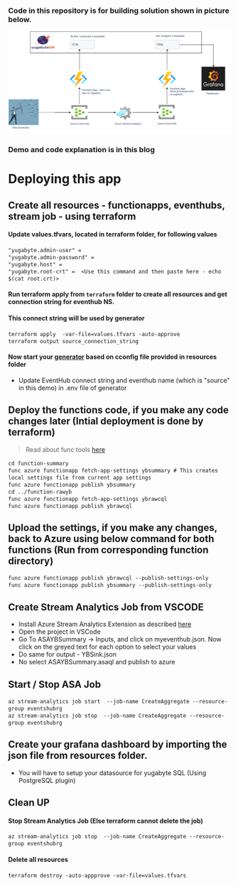 ### Code in this repository is for building solution shown in picture below.

![Architecture](resources/AzureEventHUb-ASA-Yugabyte-Grafana.drawio.png)

### Demo and code explanation is in this blog

# Deploying this app

## Create all resources - functionapps, eventhubs, stream job - using terraform

#### Update values.tfvars, located in terraform folder, for following values
```
"yugabyte.admin-user" =  
"yugabyte.admin-password" = 
"yugabyte.host" =  
"yugabyte.root-crt" =  <Use this command and then paste here - echo $(cat root.crt)>
```

#### Run terraform apply from `terraform` folder to create all resources and get connection string for eventhub NS. 
#### This connect string will be used by generator
```
terraform apply  -var-file=values.tfvars -auto-approve
terraform output source_connection_string
```

#### Now start your [generator](https://github.com/skamalj/datagenerator) based on cconfig file provided in resources folder

* Update EventHub connect string and eventhub name (which is "source" in this demo) in .env file of generator

## Deploy the functions code, if you make any code changes later (Intial deployment is done by terraform)

> Read about func tools [here](https://docs.microsoft.com/en-us/azure/azure-functions/functions-core-tools-reference?tabs=v2#func-azure-functionapp-fetch-app-settings)
```
cd function-summary
func azure functionapp fetch-app-settings ybsummary # This creates local settings file from current app settings
func azure functionapp publish ybsummary
cd ../function-rawyb
func azure functionapp fetch-app-settings ybrawcql
func azure functionapp publish ybrawcql 
```
## Upload the settings, if you make any changes,  back to Azure using below command for both functions (Run from corresponding function directory)
```
func azure functionapp publish ybrawcql --publish-settings-only
func azure functionapp publish ybsummary --publish-settings-only
```

## Create Stream Analytics Job from VSCODE
* Install Azure Stream Analytics Extension as described [here](https://docs.microsoft.com/en-us/azure/stream-analytics/quick-create-visual-studio-code)
* Open the project in VSCode
* Go To ASAYBSummary -> Inputs, and click on myeventhub.json.  Now click on the greyed text for each option to select your values
* Do same for output - YBSink.json
* No select ASAYBSummary.asaql and publish to azure

## Start / Stop ASA Job 
```
az stream-analytics job start  --job-name CreateAggregate --resource-group eventshubrg
az stream-analytics job stop  --job-name CreateAggregate --resource-group eventshubrg
```

## Create your grafana dashboard by importing the json file from resources folder. 
* You will have to setup your datasource for yugabyte SQL (Using PostgreSQL plugin)

## Clean UP
#### Stop Stream Analytics Job (Else terraform cannot delete the job)
```
az stream-analytics job stop  --job-name CreateAggregate --resource-group eventshubrg
```
#### Delete all resources
```
terraform destroy -auto-appprove -var-file=values.tfvars
```
